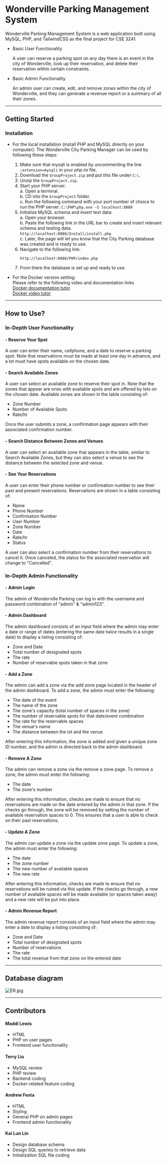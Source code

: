 # Wonderville Parking Management System

Wonderville Parking Management System is a web application built using MySQL, PHP, and TailwindCSS as the final project for CSE 3241.

* Basic User Functionality

    A user can reserve a parking spot on any day there is an event in the city of Wonderville, look up their reservation, and delete their reservation within certain constraints.

* Basic Admin Functionality

    An admin user can create, edit, and remove zones within the city of Wonderville, and they can generate a revenue report or a summary of all their zones.

---

## Getting Started

### Installation

* For the local installation (install PHP and MySQL directly on your computer):
    The Wonderville City Parking Manager can be used by following these steps:
  1. Make sure that mysqli is enabled by uncommenting the line `;extension=mysqli` in your _php.ini_ file. 
  2. Download the `GroupProject.zip` and put this file under `C:\`.
  3. Unzip the `GroupProject.zip`.
  4. Start your PHP server:  
      a. Open a terminal.  
      b. CD into the `GroupProject` folder.  
      c. Run the following command with your port number of choice to run the PHP server:
           ```
         C:\PHP\php.exe -S localhost:8080
         ```
  5. Initialize MySQL schema and insert test data:  
      a. Open your browser.  
      b. Paste the following link in the URL bar to create and insert relevant schema and testing data.  
           ```
         http://localhost:8080/Install/install.php
         ```  
        c. Later, the page will let you know that the City Parking database was created and is ready to use.
  6. Navigate to the following link:
      ```
      http://localhost:8080/PHP/index.php
      ```
  7. From there the database is set up and ready to use.

* For the Docker version setting:  
  Please refer to the following video and documentation links  
  [Docker documentation tutor](https://docs.google.com/document/d/16U9BM6RFqO6gn4vrq0chD8hIBjz0yG9TfKZV0g5ChBU/edit)  
  [Docker video tutor](https://www.loom.com/share/e530ccd899044ebcb06d328edb49bd89?sid=771870c3-dc17-4deb-b485-0a9a1cc3a18e)  

---

## How to Use?

### In-Depth User Functionality

#### - Reserve Your Spot

A user can enter their name, cellphone, and a date to reserve a parking spot. Note that reservations must be made at least one day in advance, and a lot must have spots available on the chosen date.

#### - Search Available Zones

A user can select an available zone to reserve their spot in. Note that the zones that appear are ones with available spots and are offered by lots on the chosen date. Available zones are shown in the table consisting of:

  * Zone Number
  * Number of Available Spots
  * Rate/hr

Once the user submits a zone, a confirmation page appears with their associated confirmation number.

#### - Search Distance Between Zones and Venues

A user can select an available zone that appears in the table, similar to Search Available Zones, but they can also select a venue to see the distance between the selected zone and venue.

#### - See Your Reservations

A user can enter their phone number or confirmation number to see their past and present reservations. Reservations are shown in a table consisting of:

  * Name
  * Phone Number
  * Confirmation Number
  * User Number
  * Zone Number
  * Date
  * Rate/hr
  * Status

A user can also select a confirmation number from their reservations to cancel it. Once canceled, the status for the associated reservation will change to "Cancelled".

### In-Depth Admin Functionality
    
#### - Admin Login 

The admin of Wonderville Parking can log in with the username and password combination of "admin" & "admin123".

#### - Admin Dashboard

The admin dashboard consists of an input field where the admin may enter a date or range of dates (entering the same date twice results in a single date) to display a listing consisting of:
        
  * Zone and Date
  * Total number of designated spots
  * The rate
  * Number of reservable spots taken in that zone

#### - Add a Zone

The admin can add a zone via the add zone page located in the header of the admin dashboard. To add a zone, the admin must enter the following:

  * The date of the event
  * The name of the zone
  * The zone's capacity (total number of spaces in the zone)
  * The number of reservable spots for that date/event combination
  * The rate for the reservable spaces
  * The venue's name
  * The distance between the lot and the venue

After entering this information, the zone is added and given a unique zone ID number, and the admin is directed back to the admin dashboard.
  
#### - Remove A Zone

The admin can remove a zone via the remove a zone page. To remove a zone, the admin must enter the following:

  * The date
  * The zone's number
  
After entering this information, checks are made to ensure that no reservations are made on the date entered by the admin in that zone. If the checks go through, the zone will be removed by setting the number of available reservation spaces to 0. This ensures that a user is able to check on their past reservations.

#### - Update A Zone

The admin can update a zone via the update zone page. To update a zone, the admin must enter the following:

  * The date
  * The zone number
  * The new number of available spaces
  * The new rate

After entering this information, checks are made to ensure that no reservations will be ruined via this update. If the checks go through, a new number of available spaces will be made available (or spaces taken away) and a new rate will be put into place.

#### - Admin Revenue Report

The admin revenue report consists of an input field where the admin may enter a date to display a listing consisting of:
        
  * Zone and Date
  * Total number of designated spots
  * Number of reservations
  * The rate
  * The total revenue from that zone on the entered date

---
## Database diagram
![ER.jpg](https://media.discordapp.net/attachments/1164679951858008136/1178912932592107561/IMG_0983.png?ex=6577df3a&is=65656a3a&hm=cabd4356981794dc5ef644d8676e6f39aa5479633a38ecb80e4cae968764da40&=&format=webp&width=764&height=354)




---
## Contributors

  #### Maddi Lewis 
  * HTML
  * PHP on user pages
  * Frontend user functionality

  #### Terry Liu
  * MySQL review
  * PHP review
  * Backend coding
  * Docker-related feature coding
   
  #### Andrew Festa
  * HTML
  * Styling
  * General PHP on admin pages
  * Frontend admin functionality
  
  #### Kai Lun Lin
  * Design database schema
  * Design SQL queries to retrieve data
  * Initialization SQL file coding
